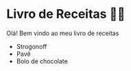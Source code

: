 # Livro de Receitas :woman_cook:

Olá! Bem vindo ao meu livro de receitas

- Strogonoff
- Pavê
- Bolo de chocolate

